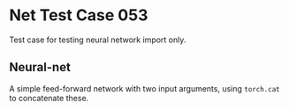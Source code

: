 # Net Test Case 053

Test case for testing neural network import only.

## Neural-net

A simple feed-forward network with two input arguments, using `torch.cat` to concatenate these.
